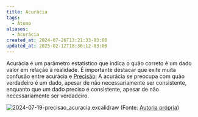 ```yaml
---
title: Acurácia
tags:
  - Átomo
aliases:
  - Acurácia
created_at: 2024-07-26T13:21:33-03:00
updated_at: 2025-02-12T18:36:12-03:00
---
```


Acurácia é um parâmetro estatístico que indica o quão correto é um dado valor em relação à realidade. É importante destacar que exite muita confusão entre acurácia e [Precisão](Precisão.md): A acurácia se preocupa com quão verdadeiro é um dado, apesar de não necessariamente ser consistente, enquanto que um dado preciso é consistente, apesar de não necessariamente ser verdadeiro.

![2024-07-19-precisao_acuracia.excalidraw](2024-07-19-precisao_acuracia.excalidraw.svg)
(Fonte: [Autoria própria](2024-07-19-precisao_acuracia.excalidraw.md))